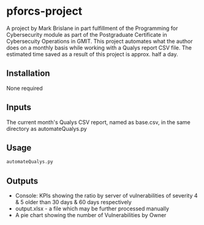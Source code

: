 # pforcs-project

A project by Mark Brislane in part fulfillment of the Programming for Cybersecurity module as
part of the Postgraduate Certificate in Cybersecuity Operations in GMIT. This project automates
what the author does on a monthly basis while working with a Qualys report CSV file. The estimated
time saved as a result of this project is approx. half a day.

## Installation
None required

## Inputs
The current month's Qualys CSV report, named as base.csv, in the same directory as automateQualys.py

## Usage

```python
automateQualys.py
```

## Outputs
* Console: KPIs showing the ratio by server of vulnerabilities of severity 4 & 5 older than 30 days & 60 days respectively
* output.xlsx - a file which may be further processed manually
* A pie chart showing the number of Vulnerabilities by Owner